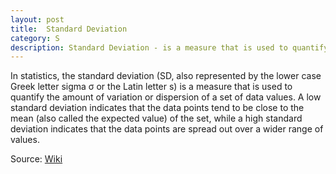 ```yaml
---
layout: post
title:  Standard Deviation
category: S
description: Standard Deviation - is a measure that is used to quantify the amount of variation or dispersion of a set of data values.
---
```


In statistics, the standard deviation (SD, also represented by the lower case Greek letter sigma σ or the Latin letter s) is a measure that is used to quantify the amount of variation or dispersion of a set of data values. A low standard deviation indicates that the data points tend to be close to the mean (also called the expected value) of the set, while a high standard deviation indicates that the data points are spread out over a wider range of values.

Source: [Wiki](https://en.wikipedia.org/wiki/Standard_deviation)

